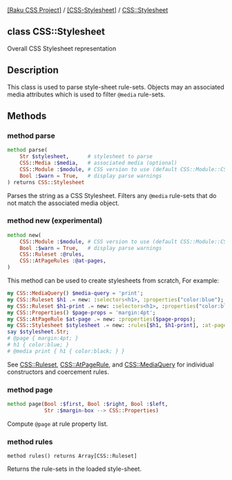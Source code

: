 [[Raku CSS Project]](https://css-raku.github.io)
 / [[CSS-Stylesheet]](https://css-raku.github.io/CSS-Stylesheet-raku)
 / [CSS::Stylesheet](https://css-raku.github.io/CSS-Stylesheet-raku/CSS/Stylesheet)

class CSS::Stylesheet
---------------------

Overall CSS Stylesheet representation

Description
-----------

This class is used to parse style-sheet rule-sets. Objects may an associated media attributes which is used to filter `@media` rule-sets.

Methods
-------

### method parse

```raku
method parse(
    Str $stylesheet,      # stylesheet to parse
    CSS::Media :$media,   # associated media (optional)
    CSS::Module :$module, # CSS version to use (default CSS::Module::CSS3
    Bool :$warn = True,   # display parse warnings
) returns CSS::Stylesheet
```

Parses the string as a CSS Stylesheet. Filters any `@media` rule-sets that do not match the associated media object.

### method new (experimental)

```raku
method new(
    CSS::Module :$module, # CSS version to use (default CSS::Module::CSS3)
    Bool :$warn = True,   # display parse warnings
    CSS::Ruleset :@rules,
    CSS::AtPageRules :@at-pages,
)
```

This method can be used to create stylesheets from scratch, For example:

```raku
my CSS::MediaQuery() $media-query = 'print';
my CSS::Ruleset $h1 .= new: :selectors<h1>, :properties("color:blue");
my CSS::Ruleset $h1-print .= new: :selectors<h1>, :properties("color:black"), :$media-query;
my CSS::Properties() $page-props = 'margin:4pt'; 
my CSS::AtPageRule $at-page .= new: :properties($page-props);
my CSS::Stylesheet $stylesheet .= new: :rules[$h1, $h1-print], :at-pages[$at-page];
say $stylesheet.Str;
# @page { margin:4pt; }
# h1 { color:blue; }
# @media print { h1 { color:black; } }
```

See [CSS::Ruleset](https://css-raku.github.io/CSS-Stylesheet-raku/CSS/Ruleset), [CSS::AtPageRule](https://css-raku.github.io/CSS-Stylesheet-raku/CSS/AtPageRule), and [CSS::MediaQuery](https://css-raku.github.io/CSS-Stylesheet-raku/CSS/MediaQuery) for individual constructors and coercement rules.

### method page

```raku
method page(Bool :$first, Bool :$right, Bool :$left,
            Str :$margin-box --> CSS::Properties)
```

Compute `@page` at rule property list.

### method rules

    method rules() returns Array[CSS::Ruleset]

Returns the rule-sets in the loaded style-sheet.


